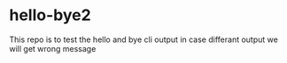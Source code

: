 # hello-bye2
This repo is to test the hello and bye cli output in case differant output we will get wrong message
